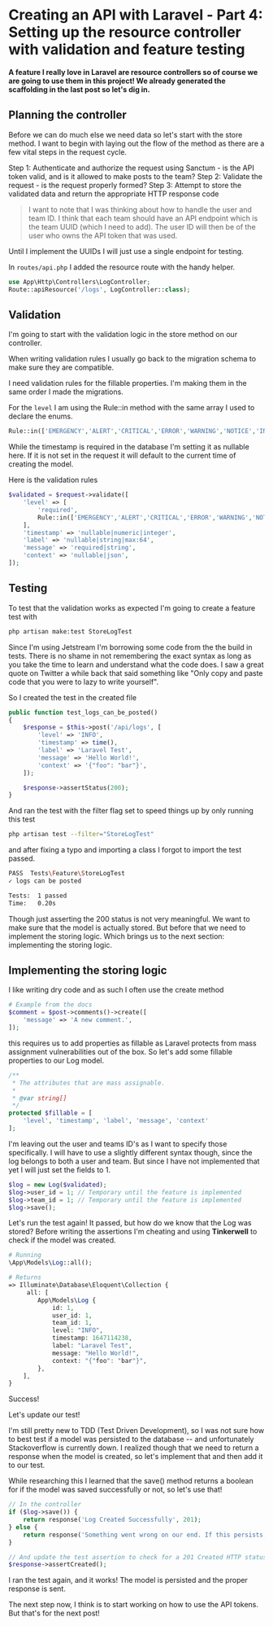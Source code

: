 # Creating an API with Laravel - Part 4: Setting up the resource controller with validation and feature testing

**A feature I really love in Laravel are resource controllers so of course we are going to use them in this project!
We already generated the scaffolding in the last post so let's dig in.**

## Planning the controller

Before we can do much else we need data so let's start with the store method. I want to begin with laying out the flow of the method as there are a few vital steps in the request cycle.

Step 1: Authenticate and authorize the request using Sanctum - is the API token valid, and is it allowed to make posts to the team?
Step 2: Validate the request - is the request properly formed?
Step 3: Attempt to store the validated data and return the appropriate HTTP response code

> I want to note that I was thinking about how to handle the user and team ID. I think that each team should have an API endpoint which is the team UUID (which I need to add). The user ID will then be of the user who owns the API token that was used.

Until I implement the UUIDs I will just use a single endpoint for testing.

In `routes/api.php` I added the resource route with the handy helper.
```php
use App\Http\Controllers\LogController;
Route::apiResource('/logs', LogController::class);
```

## Validation

I'm going to start with the validation logic in the store method on our controller.

When writing validation rules I usually go back to the migration schema to make sure they are compatible.

I need validation rules for the fillable properties. I'm making them in the same order I made the migrations.

For the `level` I am using the Rule::in method with the same array I used to declare the enums.
```php
Rule::in(['EMERGENCY','ALERT','CRITICAL','ERROR','WARNING','NOTICE','INFO','DEBUG']),
```
While the timestamp is required in the database I'm setting it as nullable here. If it is not set in the request it will default to the current time of creating the model.

Here is the validation rules
```php
$validated = $request->validate([
	'level' => [
		'required',
		Rule::in(['EMERGENCY','ALERT','CRITICAL','ERROR','WARNING','NOTICE','INFO','DEBUG']),
	],
	'timestamp' => 'nullable|numeric|integer',
	'label' => 'nullable|string|max:64',
	'message' => 'required|string',
	'context' => 'nullable|json',
]);
```

## Testing

To test that the validation works as expected I'm going to create a feature test with
```bash
php artisan make:test StoreLogTest
```

Since I'm using Jetstream I'm borrowing some code from the the build in tests. There is no shame in not remembering the exact syntax as long as you take the time to learn and understand what the code does. I saw a great quote on Twitter a while back that said something like "Only copy and paste code that you were to lazy to write yourself".

So I created the test in the created file
```php
public function test_logs_can_be_posted()
{
	$response = $this->post('/api/logs', [
		'level' => 'INFO',
		'timestamp' => time(),
		'label' => 'Laravel Test',
		'message' => 'Hello World!',
		'context' => '{"foo": "bar"}',
	]);

	$response->assertStatus(200);
}
```

And ran the test with the filter flag set to speed things up by only running this test
```bash
php artisan test --filter="StoreLogTest"
```
and after fixing a typo and importing a class I forgot to import the test passed.

```bash
PASS  Tests\Feature\StoreLogTest
✓ logs can be posted

Tests:  1 passed
Time:   0.20s
```

Though just asserting the 200 status is not very meaningful. We want to make sure that the model is actually stored. But before that we need to implement the storing logic. Which brings us to the next section: implementing the storing logic.

## Implementing the storing logic

I like writing dry code and as such I often use the create method
```php
# Example from the docs
$comment = $post->comments()->create([
    'message' => 'A new comment.',
]);
```
this requires us to add properties as fillable as Laravel protects from mass assignment vulnerabilities out of the box. So let's add some fillable properties to our Log model.

```php
/**
 * The attributes that are mass assignable.
 *
 * @var string[]
 */
protected $fillable = [
	'level', 'timestamp', 'label', 'message', 'context'
];
```

I'm leaving out the user and teams ID's as I want to specify those specifically. I will have to use a slightly different syntax though, since the log belongs to both a user and team. But since I have not implemented that yet I will just set the fields to 1.
```php
$log = new Log($validated);
$log->user_id = 1; // Temporary until the feature is implemented
$log->team_id = 1; // Temporary until the feature is implemented
$log->save();
```

Let's run the test again! It passed, but how do we know that the Log was stored? Before writing the assertions I'm cheating and using **Tinkerwell** to check if the model was created.

```php
# Running
\App\Models\Log::all();

# Returns
=> Illuminate\Database\Eloquent\Collection {
     all: [
		App\Models\Log {
			id: 1,
			user_id: 1,
			team_id: 1,
			level: "INFO",
			timestamp: 1647114238,
			label: "Laravel Test",
			message: "Hello World!",
			context: "{"foo": "bar"}",
		},
	],
}
```

Success!

Let's update our test!

I'm still pretty new to TDD (Test Driven Development), so I was not sure how to best test if a model was persisted to the database -- and unfortunately Stackoverflow is currently down. I realized though that we need to return a response when the model is created, so let's implement that and then add it to our test.

While researching this I learned that the save() method returns a boolean for if the model was saved successfully or not, so let's use that!

```php
// In the controller
if ($log->save()) {
	return response('Log Created Successfully', 201);
} else {
	return response('Something went wrong on our end. If this persists, please contact our support.', 500);
}

// And update the test assertion to check for a 201 Created HTTP status code
$response->assertCreated();
```

I ran the test again, and it works! The model is persisted and the proper response is sent.

The next step now, I think is to start working on how to use the API tokens. But that's for the next post!
